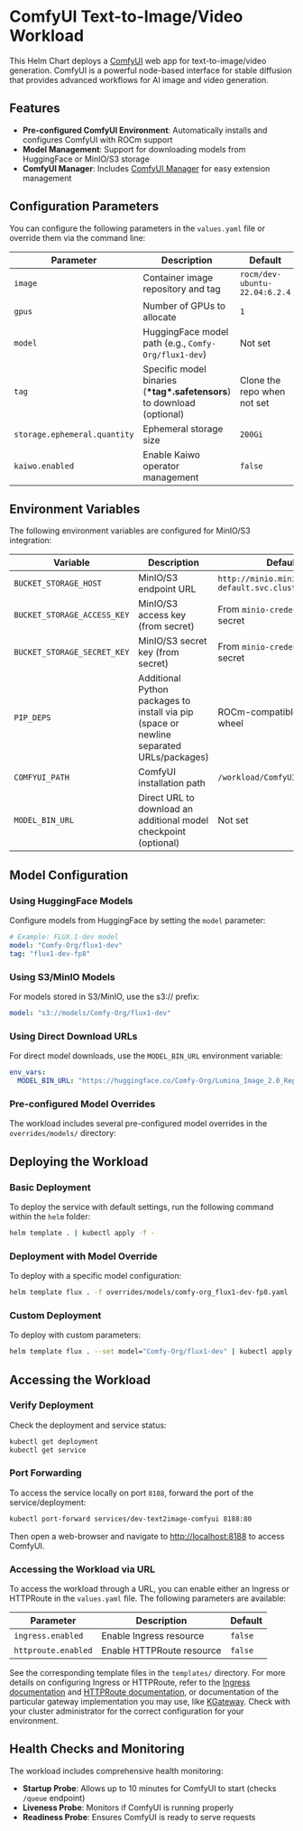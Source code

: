 # ComfyUI Text-to-Image/Video Workload

This Helm Chart deploys a [ComfyUI](https://github.com/comfyanonymous/ComfyUI) web app for text-to-image/video generation. ComfyUI is a powerful node-based interface for stable diffusion that provides advanced workflows for AI image and video generation.

## Features

- **Pre-configured ComfyUI Environment**: Automatically installs and configures ComfyUI with ROCm support
- **Model Management**: Support for downloading models from HuggingFace or MinIO/S3 storage
- **ComfyUI Manager**: Includes [ComfyUI Manager](https://github.com/ltdrdata/ComfyUI-Manager) for easy extension management

## Configuration Parameters

You can configure the following parameters in the `values.yaml` file or override them via the command line:

| Parameter                    | Description                                                           | Default                                    |
|------------------------------|-----------------------------------------------------------------------|--------------------------------------------|
| `image`                      | Container image repository and tag                                    | `rocm/dev-ubuntu-22.04:6.2.4`             |
| `gpus`                       | Number of GPUs to allocate                                            | `1`                                        |
| `model`                     | HuggingFace model path (e.g., `Comfy-Org/flux1-dev`)                | Not set                                    |
| `tag`                       | Specific model binaries (**\*tag\*.safetensors**)  to download (optional)                        | Clone the repo when not set                                   |
| `storage.ephemeral.quantity` | Ephemeral storage size                                               | `200Gi`                                    |
| `kaiwo.enabled`             | Enable Kaiwo operator management                                      | `false`                                    |

## Environment Variables

The following environment variables are configured for MinIO/S3 integration:

| Variable                     | Description                                                           | Default                                    |
|------------------------------|-----------------------------------------------------------------------|--------------------------------------------|
| `BUCKET_STORAGE_HOST`        | MinIO/S3 endpoint URL                                                | `http://minio.minio-tenant-default.svc.cluster.local:80` |
| `BUCKET_STORAGE_ACCESS_KEY`  | MinIO/S3 access key (from secret)                                   | From `minio-credentials` secret            |
| `BUCKET_STORAGE_SECRET_KEY`  | MinIO/S3 secret key (from secret)                                   | From `minio-credentials` secret            |
| `PIP_DEPS`                  | Additional Python packages to install via pip (space or newline separated URLs/packages) | ROCm-compatible torchaudio wheel          |
| `COMFYUI_PATH`              | ComfyUI installation path                                            | `/workload/ComfyUI`                       |
| `MODEL_BIN_URL`             | Direct URL to download an additional model checkpoint (optional)                       | Not set                                    |

## Model Configuration

### Using HuggingFace Models

Configure models from HuggingFace by setting the `model` parameter:

```yaml
# Example: FLUX.1-dev model
model: "Comfy-Org/flux1-dev"
tag: "flux1-dev-fp8"
```

### Using S3/MinIO Models

For models stored in S3/MinIO, use the s3:// prefix:

```yaml
model: "s3://models/Comfy-Org/flux1-dev"
```

### Using Direct Download URLs

For direct model downloads, use the `MODEL_BIN_URL` environment variable:

```yaml
env_vars:
  MODEL_BIN_URL: "https://huggingface.co/Comfy-Org/Lumina_Image_2.0_Repackaged/resolve/main/all_in_one/lumina_2.safetensors"
```

### Pre-configured Model Overrides

The workload includes several pre-configured model overrides in the `overrides/models/` directory:

## Deploying the Workload

### Basic Deployment

To deploy the service with default settings, run the following command within the `helm` folder:

```bash
helm template . | kubectl apply -f -
```

### Deployment with Model Override

To deploy with a specific model configuration:

```bash
helm template flux . -f overrides/models/comfy-org_flux1-dev-fp8.yaml | kubectl apply -f -
```

### Custom Deployment

To deploy with custom parameters:

```bash
helm template flux . --set model="Comfy-Org/flux1-dev" | kubectl apply -f -
```

## Accessing the Workload

### Verify Deployment

Check the deployment and service status:

```bash
kubectl get deployment
kubectl get service
```

### Port Forwarding

To access the service locally on port `8188`, forward the port of the service/deployment:

```bash
kubectl port-forward services/dev-text2image-comfyui 8188:80
```

Then open a web-browser and navigate to [http://localhost:8188](http://localhost:8188) to access ComfyUI.

### Accessing the Workload via URL

To access the workload through a URL, you can enable either an Ingress or HTTPRoute in the `values.yaml` file. The following parameters are available:

| Parameter              | Description                                                                 | Default                                                                 |
|------------------------|-----------------------------------------------------------------------------|-------------------------------------------------------------------------|
| `ingress.enabled`      | Enable Ingress resource                                                     | `false`                                                                 |
| `httproute.enabled`    | Enable HTTPRoute resource                                                   | `false`                                                                 |

See the corresponding template files in the `templates/` directory. For more details on configuring Ingress or HTTPRoute, refer to the [Ingress documentation](https://kubernetes.io/docs/concepts/services-networking/ingress/) and [HTTPRoute documentation](https://kubernetes-sigs.github.io/gateway-api/v0.5.0/httproute/), or documentation of the particular gateway implementation you may use, like [KGateway](https://kgateway.dev/). Check with your cluster administrator for the correct configuration for your environment.

## Health Checks and Monitoring

The workload includes comprehensive health monitoring:

- **Startup Probe**: Allows up to 10 minutes for ComfyUI to start (checks `/queue` endpoint)
- **Liveness Probe**: Monitors if ComfyUI is running properly
- **Readiness Probe**: Ensures ComfyUI is ready to serve requests

